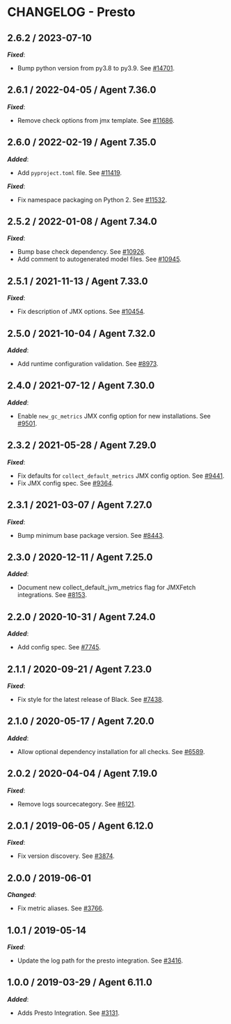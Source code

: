 # CHANGELOG - Presto

## 2.6.2 / 2023-07-10

***Fixed***:

* Bump python version from py3.8 to py3.9. See [#14701](https://github.com/DataDog/integrations-core/pull/14701).

## 2.6.1 / 2022-04-05 / Agent 7.36.0

***Fixed***: 

* Remove check options from jmx template. See [#11686](https://github.com/DataDog/integrations-core/pull/11686).


## 2.6.0 / 2022-02-19 / Agent 7.35.0

***Added***: 

* Add `pyproject.toml` file. See [#11419](https://github.com/DataDog/integrations-core/pull/11419).

***Fixed***: 

* Fix namespace packaging on Python 2. See [#11532](https://github.com/DataDog/integrations-core/pull/11532).


## 2.5.2 / 2022-01-08 / Agent 7.34.0

***Fixed***: 

* Bump base check dependency. See [#10926](https://github.com/DataDog/integrations-core/pull/10926).
* Add comment to autogenerated model files. See [#10945](https://github.com/DataDog/integrations-core/pull/10945).


## 2.5.1 / 2021-11-13 / Agent 7.33.0

***Fixed***: 

* Fix description of JMX options. See [#10454](https://github.com/DataDog/integrations-core/pull/10454).


## 2.5.0 / 2021-10-04 / Agent 7.32.0

***Added***: 

* Add runtime configuration validation. See [#8973](https://github.com/DataDog/integrations-core/pull/8973).


## 2.4.0 / 2021-07-12 / Agent 7.30.0

***Added***: 

* Enable `new_gc_metrics` JMX config option for new installations. See [#9501](https://github.com/DataDog/integrations-core/pull/9501).


## 2.3.2 / 2021-05-28 / Agent 7.29.0

***Fixed***: 

* Fix defaults for `collect_default_metrics` JMX config option. See [#9441](https://github.com/DataDog/integrations-core/pull/9441).
* Fix JMX config spec. See [#9364](https://github.com/DataDog/integrations-core/pull/9364).


## 2.3.1 / 2021-03-07 / Agent 7.27.0

***Fixed***: 

* Bump minimum base package version. See [#8443](https://github.com/DataDog/integrations-core/pull/8443).


## 2.3.0 / 2020-12-11 / Agent 7.25.0

***Added***: 

* Document new collect_default_jvm_metrics flag for JMXFetch integrations. See [#8153](https://github.com/DataDog/integrations-core/pull/8153).


## 2.2.0 / 2020-10-31 / Agent 7.24.0

***Added***: 

* Add config spec. See [#7745](https://github.com/DataDog/integrations-core/pull/7745).


## 2.1.1 / 2020-09-21 / Agent 7.23.0

***Fixed***: 

* Fix style for the latest release of Black. See [#7438](https://github.com/DataDog/integrations-core/pull/7438).


## 2.1.0 / 2020-05-17 / Agent 7.20.0

***Added***: 

* Allow optional dependency installation for all checks. See [#6589](https://github.com/DataDog/integrations-core/pull/6589).


## 2.0.2 / 2020-04-04 / Agent 7.19.0

***Fixed***: 

* Remove logs sourcecategory. See [#6121](https://github.com/DataDog/integrations-core/pull/6121).


## 2.0.1 / 2019-06-05 / Agent 6.12.0

***Fixed***: 

* Fix version discovery. See [#3874](https://github.com/DataDog/integrations-core/pull/3874).


## 2.0.0 / 2019-06-01

***Changed***: 

* Fix metric aliases. See [#3766](https://github.com/DataDog/integrations-core/pull/3766).


## 1.0.1 / 2019-05-14

***Fixed***: 

* Update the log path for the presto integration. See [#3416](https://github.com/DataDog/integrations-core/pull/3416).


## 1.0.0 / 2019-03-29 / Agent 6.11.0

***Added***: 

* Adds Presto Integration. See [#3131](https://github.com/DataDog/integrations-core/pull/3131).

